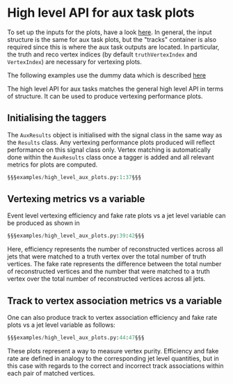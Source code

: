 # High level API for aux task plots

To set up the inputs for the plots, have a look [here](./index.md). In general, the input structure is the same
for aux task plots, but the "tracks" container is also required since this is where the aux task outputs are
located. In particular, the truth and reco vertex indices (by default `truthVertexIndex` and `VertexIndex`)
are necessary for vertexing plots.

The following examples use the dummy data which is described [here](./dummy_data.md)

The high level API for aux tasks matches the general high level API in terms of structure. It can be used to
produce vertexing performance plots.


## Initialising the taggers

The `AuxResults` object is initialised with the signal class in the same way as the `Results` class. Any vertexing
performance plots produced will reflect performance on this signal class only. Vertex matching is automatically done
within the `AuxResults` class once a tagger is added and all relevant metrics for plots are computed.

```py
§§§examples/high_level_aux_plots.py:1:37§§§
```


## Vertexing metrics vs a variable

Event level vertexing efficiency and fake rate plots vs a jet level variable can be produced as shown in
```py
§§§examples/high_level_aux_plots.py:39:42§§§
```
Here, efficiency represents the number of reconstructed vertices across all jets that were matched to a truth
vertex over the total number of truth vertices. The fake rate represents the difference between the total
number of reconstructed vertices and the number that were matched to a truth vertex over the total number
of reconstructed vertices across all jets.


## Track to vertex association metrics vs a variable
One can also produce track to vertex association efficiency and fake rate plots vs a jet level variable
as follows:
```py
§§§examples/high_level_aux_plots.py:44:47§§§
```
These plots represent a way to measure vertex purity. Efficiency and fake rate are defined in analogy to
the corresponding jet level quantities, but in this case with regards to the correct and incorrect track
associations within each pair of matched vertices.
